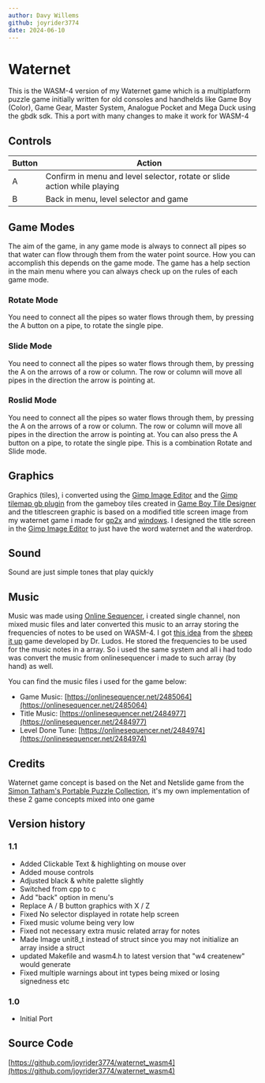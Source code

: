 ```yaml
---
author: Davy Willems
github: joyrider3774
date: 2024-06-10
---
```


# Waternet

This is the WASM-4 version of my Waternet game which is a multiplatform puzzle game initially written for old consoles and handhelds like Game Boy (Color), Game Gear, Master System, Analogue Pocket and Mega Duck using the gbdk sdk. This a port with many changes to make it work for WASM-4 

## Controls

| Button | Action                                                                   |
|--------|--------------------------------------------------------------------------|
| A      | Confirm in menu and level selector, rotate or slide action while playing |
| B      | Back in menu, level selector and game                                    |

## Game Modes
The aim of the game, in any game mode is always to connect all pipes so that water can flow through them from the water point source. How you can accomplish this depends on the  game mode. The game has a help section in the main menu where you can always check up on the rules of each game mode.

### Rotate Mode

You need to connect all the pipes so water flows through them, by pressing the A button on a pipe, to rotate the single pipe.

### Slide Mode

You need to connect all the pipes so water flows through them, by pressing the A on the arrows of a row or column. The row or column will move all pipes in the direction the arrow is pointing at.

### Roslid Mode

You need to connect all the pipes so water flows through them, by pressing the A on the arrows of a row or column. The row or column will move all pipes in the direction the arrow is pointing at. You can also press the A button on a pipe, to rotate the single pipe. This is a combination Rotate and Slide mode.

## Graphics 
Graphics (tiles), i converted using the [Gimp Image Editor](https://www.gimp.org/) and the [Gimp tilemap gb plugin](https://github.com/bbbbbr/gimp-tilemap-gb) from the gameboy tiles created in [Game Boy Tile Designer](http://www.devrs.com/gb/hmgd/gbtd.html) and the titlescreen graphic is based on a modified title screen image from my waternet game i made for [gp2x](https://www.willemssoft.be/index.php?main=5&sub=6&action=productdetails&id=218) and [windows](https://www.willemssoft.be/index.php?main=46&sub=7&action=productdetails&id=220). I designed the title screen in the [Gimp Image Editor](https://www.gimp.org/) to just have the word waternet and the waterdrop. 

## Sound

Sound are just simple tones that play quickly 

## Music
Music was made using [Online Sequencer](https://onlinesequencer.net/), i created single channel, non mixed music files and later converted this music to an array storing the frequencies of notes to be used on WASM-4. I got [this idea](https://www.gamedeveloper.com/programming/making-a-game-boy-game-in-2017-a-quot-sheep-it-up-quot-post-mortem-part-2-2-) from the [sheep it up](https://gamejolt.com/games/sheepitup/267335) game developed by Dr. Ludos. He stored the frequencies to be used for the music notes in a array. So i used the same system and all i had todo was convert the music from onlinesequencer i made to such array (by hand) as well.

You can find the music files i used for the game below:

* Game Music: [https://onlinesequencer.net/2485064](https://onlinesequencer.net/2485064)
* Title Music: [https://onlinesequencer.net/2484977](https://onlinesequencer.net/2484977)
* Level Done Tune: [https://onlinesequencer.net/2484974](https://onlinesequencer.net/2484974)

## Credits
Waternet game concept is based on the Net and Netslide game from the [Simon Tatham's Portable Puzzle Collection](https://www.chiark.greenend.org.uk/~sgtatham/puzzles/),
it's my own implementation of these 2 game concepts mixed into one game

## Version history

### 1.1
- Added Clickable Text & highlighting on mouse over
- Added mouse controls
- Adjusted black & white palette slightly
- Switched from cpp to c
- Add "back" option in menu's
- Replace A / B button graphics with X / Z
- Fixed No selector displayed in rotate help screen
- Fixed music volume being very low
- Fixed not necessary extra music related array for notes
- Made Image unit8_t instead of struct since you may not initialize an array inside a struct
- updated Makefile and wasm4.h to latest version that "w4 createnew" would generate
- Fixed multiple warnings about int types being mixed or losing signedness etc

### 1.0
- Initial Port

## Source Code
[https://github.com/joyrider3774/waternet_wasm4](https://github.com/joyrider3774/waternet_wasm4)

